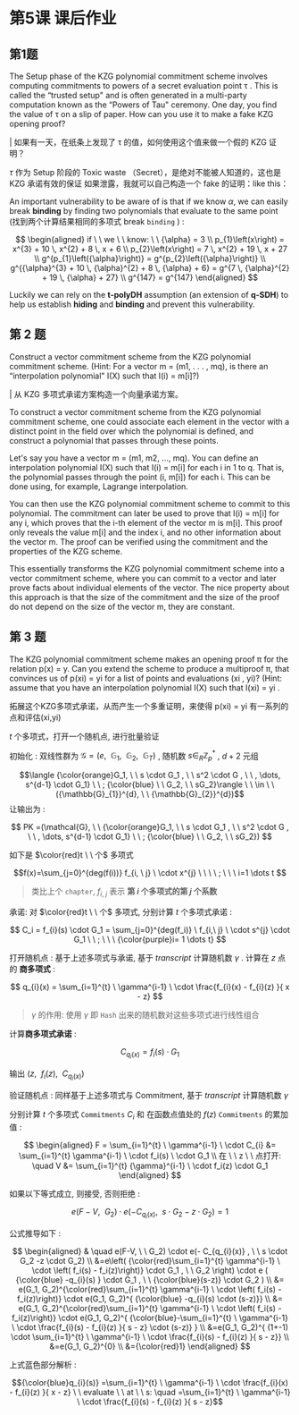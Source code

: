 # 第5课 课后作业

## 第1题 

The Setup phase of the KZG polynomial commitment scheme involves computing commitments to powers of a secret evaluation point τ . This is called the “trusted setup" and is often generated in a multi-party computation known as the “Powers of Tau" ceremony. One day, you find the value of τ on a slip of paper. How can you use it to make a fake KZG opening proof?

| 如果有一天，在纸条上发现了 τ 的值，如何使用这个值来做一个假的 KZG 证明？

$\tau$ 作为 Setup 阶段的 Toxic waste （Secret），是绝对不能被人知道的，这也是 KZG 承诺有效的保证
如果泄露，我就可以自己构造一个 fake 的证明：like this：


An important vulnerability to be aware of is that if we know $α$, we can easily break **binding** by finding two polynomials that evaluate to the same point (找到两个计算结果相同的多项式 break `binding` ) :

$$
\begin{aligned} 
if  \ \ we  \ \  know: \ \ {\alpha} = 3 \\ 
p_{1}\left(x\right) = x^{3} + 10 \, x^{2} + 8 \, x + 6 \\ p_{2}\left(x\right) = 7 \, x^{2} + 19 \, x + 27 \\ g^{p_{1}\left({\alpha}\right)} = g^{p_{2}\left({\alpha}\right)} \\ g^{{\alpha}^{3} + 10 \, {\alpha}^{2} + 8 \, {\alpha} + 6} = g^{7 \, {\alpha}^{2} + 19 \, {\alpha} + 27} \\ g^{147} = g^{147} \end{aligned}
$$

Luckily we can rely on the **t-polyDH** assumption (an extension of **q-SDH**) to help us establish **hiding** and **binding** and prevent this vulnerability.


## 第 2 题 

Construct a vector commitment scheme from the KZG polynomial commitment scheme. (Hint: For a vector m = (m1, . . . , mq), is there an “interpolation polynomial" I(X) such that I(i) = m[i]?)

| 从 KZG 多项式承诺方案构造一个向量承诺方案。

To construct a vector commitment scheme from the KZG polynomial commitment scheme, one could associate each element in the vector with a distinct point in the field over which the polynomial is defined, and construct a polynomial that passes through these points.

Let's say you have a vector m = (m1, m2, ..., mq). You can define an interpolation polynomial I(X) such that I(i) = m[i] for each i in 1 to q. That is, the polynomial passes through the point (i, m[i]) for each i. This can be done using, for example, Lagrange interpolation.

You can then use the KZG polynomial commitment scheme to commit to this polynomial. The commitment can later be used to prove that I(i) = m[i] for any i, which proves that the i-th element of the vector m is m[i]. This proof only reveals the value m[i] and the index i, and no other information about the vector m. The proof can be verified using the commitment and the properties of the KZG scheme.

This essentially transforms the KZG polynomial commitment scheme into a vector commitment scheme, where you can commit to a vector and later prove facts about individual elements of the vector. The nice property about this approach is that the size of the commitment and the size of the proof do not depend on the size of the vector m, they are constant.

## 第 3 题 
The KZG polynomial commitment scheme makes an opening proof π for the relation p(x) = y. Can you extend the scheme to produce a multiproof π, that convinces us of p(xi) = yi for a list of points and evaluations (xi , yi)? (Hint: assume that you have an interpolation polynomial I(X) such that I(xi) = yi .

拓展这个KZG多项式承诺，从而产生一个多重证明，来使得 p(xi) = yi 有一系列的点和评估(xi,yi)


$t$  个多项式，打开一个随机点, 进行批量验证

初始化 : 双线性群为  $\mathcal{G} = (e, \ \ \mathbb{G}_1, \ \ \mathbb{G}_2 , \ \ \mathbb{G}_T)$ , 随机数  $s \in_{R} {\mathbb{Z}_{p}}^{*}$  , $d+2$  元组   

$$\langle {\color{orange}G_1, \ \  s \cdot G_1 , \ \  s^2 \cdot G , \ \  , \dots, s^{d-1} \cdot G_1}  \ \ ; {\color{blue} \ \ G_2, \ \ sG_2}\rangle \ \  \in \ \ ({\mathbb{G}_{1}}^{d}, \ \ {\mathbb{G}_{2}}^{d})$$
让输出为 : 

$$
PK =(\mathcal{G}, \ \  {\color{orange}G_1, \ \  s \cdot G_1 , \ \  s^2 \cdot G , \ \  , \dots, s^{d-1} \cdot G_1}  \ \ ; {\color{blue} \ \ G_2, \ \ sG_2})
$$

如下是 $\color{red}t \ \ 个$  多项式  

$$f(x)=\sum_{j=0}^{deg(f(i))}  f_{i, \ j} \ \cdot x^{j} \ \ \ \ ; \ \ \ i=1 \dots t $$

>  类比上个 `chapter`,  $f_{i, \ j}$  表示 **第  $i$  个多项式的第 $j$ 个系数**

承诺:  对 $\color{red}t \ \ 个$  多项式, 分别计算 $t$ 个多项式承诺 :

$$
C_i = f_{i}(s) \cdot G_1 = \sum_{j=0}^{deg(f_i)} \ f_{i,\ j} \ \cdot s^{j} \cdot G_1 \ \ ; \ \ \ {\color{purple}i= 1 \dots t}
$$

打开随机点 :  基于上述多项式与承诺, 基于 $transcript$  计算随机数  $\gamma$  .  计算在 $z$  点的 **商多项式** : 

$$
q_{i}(x) = \sum_{i=1}^{t} \ \gamma^{i-1} \ \cdot \frac{f_{i}(x) - f_{i}(z) }{ x - z}
$$

>  $\gamma$  的作用:  使用 $\gamma$  即 `Hash` 出来的随机数对这些多项式进行线性组合

计算**商多项式承诺** :

$$
C_{q_{i}(x)} = f_{i}(s) \cdot G_1
$$

输出 $(z, \ \ f_{i}(z), \ \ C_{q_{i}(x)})$  

验证随机点 : 同样基于上述多项式与 Commitment, 基于 $transcript$  计算随机数  $\gamma$  

分别计算  $t$  个多项式 `Commitments`  $C_i$   和  在函数点值处的 $f(z)$  `Commitments`  的累加值 : 

$$
\begin{aligned}
F = \sum_{i=1}^{t} \ \gamma^{i-1} \ \cdot C_{i} &= \sum_{i=1}^{t}  \gamma^{i-1}  \ \cdot f_i(s) \ \cdot G_1 \\
在 \ \ z \ \  点打开: \quad V &= \sum_{i=1}^{t} {\gamma}^{i-1} \ \cdot  f_i(z) \cdot G_1
\end{aligned}
$$

如果以下等式成立, 则接受, 否则拒绝 : 

$$
e(F-V, \ \ G_2) \cdot e(- C_{q_{i}(x)} , \ \ s \cdot G_2 -z \cdot G_2)= 1
$$

公式推导如下 :

$$
\begin{aligned}
& \quad e(F-V, \ \ G_2) \cdot e(- C_{q_{i}(x)} , \ \ s \cdot G_2 -z \cdot G_2) \\
&=e\left( {\color{red}\sum_{i=1}^{t} \gamma^{i-1} \ \cdot \left( f_i(s) - f_i(z)\right)} \cdot G_1 , \ \ G_2 \right) \cdot e ( {\color{blue} -q_{i}(s) } \cdot G_1  , \ \ {\color{blue}(s-z)} \cdot G_2  )  \\
&= e(G_1, G_2)^{\color{red}\sum_{i=1}^{t} \gamma^{i-1} \ \cdot \left(  f_i(s) - f_i(z)\right)} \cdot e(G_1, G_2)^{ {\color{blue} -q_{i}(s) \cdot (s-z)}} \\
&= e(G_1, G_2)^{\color{red}\sum_{i=1}^{t} \gamma^{i-1} \ \cdot \left(  f_i(s) - f_i(z)\right)}  \cdot e(G_1, G_2)^{ {\color{blue}-\sum_{i=1}^{t} \ \gamma^{i-1} \ \cdot \frac{f_{i}(s) - f_{i}(z) }{ s - z} \cdot (s-z)} } \\
&=e(G_1, G_2)^{ (1+-1) \cdot \sum_{i=1}^{t} \ \gamma^{i-1} \ \cdot \frac{f_{i}(s) - f_{i}(z) }{ s - z}} \\
&=e(G_1, G_2)^{0} \\
&={\color{red}1}
\end{aligned}
$$

上式蓝色部分解析 :

$${\color{blue}q_{i}(s)} =\sum_{i=1}^{t} \ \gamma^{i-1} \ \cdot \frac{f_{i}(x) - f_{i}(z) }{ x - z} \ \  evaluate  \ \ at \ \ s: \quad =\sum_{i=1}^{t} \ \gamma^{i-1} \ \cdot \frac{f_{i}(s) - f_{i}(z) }{ s - z}$$



